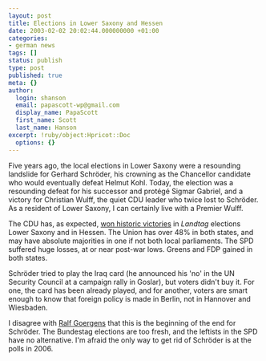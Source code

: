 ```yaml
---
layout: post
title: Elections in Lower Saxony and Hessen
date: 2003-02-02 20:02:44.000000000 +01:00
categories:
- german news
tags: []
status: publish
type: post
published: true
meta: {}
author:
  login: shanson
  email: papascott-wp@gmail.com
  display_name: PapaScott
  first_name: Scott
  last_name: Hanson
excerpt: !ruby/object:Hpricot::Doc
  options: {}
---
```

<p>Five years ago, the local elections in Lower Saxony were a resounding landslide for Gerhard Schröder, his crowning as the Chancellor candidate who would eventually defeat Helmut Kohl. Today, the election was a resounding defeat for his successor and protégé Sigmar Gabriel, and a victory for Christian Wulff, the quiet CDU leader who twice lost to Schröder. As a resident of Lower Saxony, I can certainly live with a Premier Wulff.</p>
<p>The CDU has, as expected, <a href="http://www.dw-world.de/english/0,3367,1430_A_769775_1_A,00.html">won historic victories</a> in <em>Landtag</em> elections Lower Saxony and in Hessen. The Union has over 48% in both states, and may have absolute majorities in one if not both local parliaments. The SPD suffered huge losses, at or near post-war lows. Greens and FDP gained in both states. </p>
<p>Schröder tried to play the Iraq card (he announced his 'no' in the UN Security Council at a campaign rally in Goslar), but voters didn't buy it. For one, the card has been already played, and for another, voters are smart enough to know that foreign policy is made in Berlin, not in Hannover and Wiesbaden.</p>
<p>I disagree with <a href="http://chicagoboyz.blogspot.com/2003_02_01_chicagoboyz_archive.html#88419844">Ralf Goergens</a> that this is the beginning of the end for Schröder. The Bundestag elections are too fresh, and the leftists in the SPD have no alternative. I'm afraid the only way to get rid of Schröder is at the polls in 2006.</p>
